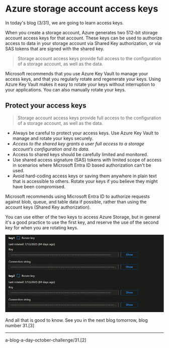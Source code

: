 # Azure storage account access keys

In today's blog (3/31), we are going to learn access keys.

When you create a storage account, Azure generates two 512-bit storage account access keys for that account. These keys can be used to authorize access to data in your storage account via Shared Key authorization, or via SAS tokens that are signed with the shared key.

> Storage account access keys provide full access to the configuration of a storage account, as well as the data.

Microsoft recommends that you use Azure Key Vault to manage your access keys, and that you regularly rotate and regenerate your keys. Using Azure Key Vault makes it easy to rotate your keys without interruption to your applications. You can also manually rotate your keys.

## **Protect your access keys**

> Storage account access keys provide full access to the configuration of a storage account, as well as the data.

- Always be careful to protect your access keys. Use Azure Key Vault to manage and rotate your keys securely.
- *Access to the shared key grants a user full access to a storage account’s configuration and its data.*
- Access to shared keys should be carefully limited and monitored.
- Use shared access signature (SAS) tokens with limited scope of access in scenarios where Microsoft Entra ID based authorization can't be used.
- Avoid hard-coding access keys or saving them anywhere in plain text that is accessible to others. Rotate your keys if you believe they might have been compromised.

Microsoft recommends using Microsoft Entra ID to authorize requests against blob, queue, and table data if possible, rather than using the account keys (Shared Key authorization).

You can use either of the two keys to access Azure Storage, but in general it's a good practice to use the first key, and reserve the use of the second key for when you are rotating keys.

![azure-storage-account-keys](/public/images/azure-storage-account-keys.png)


And all that is good to know. See you in the next blog tomorrow, blog number 31.[3]

---

a-blog-a-day-october-challenge/31.[2]